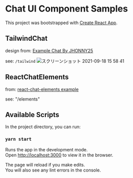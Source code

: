 # Chat UI Component Samples

This project was bootstrapped with [Create React App](https://github.com/facebook/create-react-app).

## TailwindChat

design from: [Example Chat
By JHONNY25](https://tailwindcomponents.com/component/example-chat)

see: `/tailwind`
![スクリーンショット 2021-09-18 15 58 41](https://user-images.githubusercontent.com/7941022/133879687-c74a7ac5-17e2-4bf9-a86b-5126c83d9fab.png)


## ReactChatElements

from: [react-chat-elements example](https://github.com/Detaysoft/react-chat-elements/tree/master/example)

see: "/elements"

## Available Scripts

In the project directory, you can run:

### `yarn start`

Runs the app in the development mode.\
Open [http://localhost:3000](http://localhost:3000) to view it in the browser.

The page will reload if you make edits.\
You will also see any lint errors in the console.
